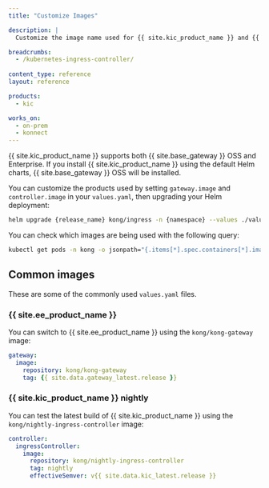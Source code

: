 ```yaml
---
title: "Customize Images"

description: |
  Customize the image name used for {{ site.kic_product_name }} and {{ site.base_gateway }}

breadcrumbs:
  - /kubernetes-ingress-controller/
  
content_type: reference
layout: reference

products:
  - kic

works_on:
  - on-prem
  - konnect
---
```



{{ site.kic_product_name }} supports both {{ site.base_gateway }} OSS and Enterprise. If you install {{ site.kic_product_name }} using the default Helm charts, {{ site.base_gateway }} OSS will be installed.

You can customize the products used by setting `gateway.image` and `controller.image` in your `values.yaml`, then upgrading your Helm deployment:

```bash
helm upgrade {release_name} kong/ingress -n {namespace} --values ./values.yaml
```

You can check which images are being used with the following query:

```bash
kubectl get pods -n kong -o jsonpath="{.items[*].spec.containers[*].image}"
```

## Common images

These are some of the commonly used `values.yaml` files.

### {{ site.ee_product_name }}

You can switch to {{ site.ee_product_name }} using the `kong/kong-gateway` image:

```yaml
gateway:
  image:
    repository: kong/kong-gateway
    tag: {{ site.data.gateway_latest.release }}
```

### {{ site.kic_product_name }} nightly

You can test the latest build of {{ site.kic_product_name }} using the `kong/nightly-ingress-controller` image:

```yaml
controller:
  ingressController:
    image:
      repository: kong/nightly-ingress-controller
      tag: nightly
      effectiveSemver: v{{ site.data.kic_latest.release }}
```